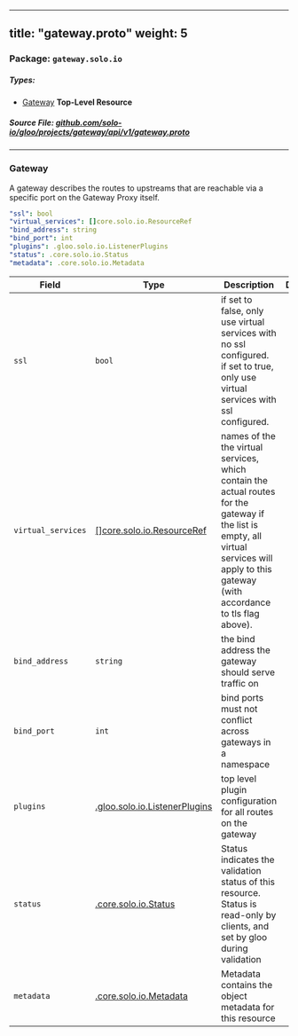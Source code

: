 
---
title: "gateway.proto"
weight: 5
---

<!-- Code generated by solo-kit. DO NOT EDIT. -->


### Package: `gateway.solo.io` 
##### Types:


- [Gateway](#Gateway) **Top-Level Resource**
  



##### Source File: [github.com/solo-io/gloo/projects/gateway/api/v1/gateway.proto](https://github.com/solo-io/gloo/blob/master/projects/gateway/api/v1/gateway.proto)





---
### <a name="Gateway">Gateway</a>

 

A gateway describes the routes to upstreams that are reachable via a specific port on the Gateway Proxy itself.

```yaml
"ssl": bool
"virtual_services": []core.solo.io.ResourceRef
"bind_address": string
"bind_port": int
"plugins": .gloo.solo.io.ListenerPlugins
"status": .core.solo.io.Status
"metadata": .core.solo.io.Metadata

```

| Field | Type | Description | Default |
| ----- | ---- | ----------- |----------- | 
| `ssl` | `bool` | if set to false, only use virtual services with no ssl configured. if set to true, only use virtual services with ssl configured. |  |
| `virtual_services` | [[]core.solo.io.ResourceRef](../../../../../../solo-kit/api/v1/ref.proto.sk#ResourceRef) | names of the the virtual services, which contain the actual routes for the gateway if the list is empty, all virtual services will apply to this gateway (with accordance to tls flag above). |  |
| `bind_address` | `string` | the bind address the gateway should serve traffic on |  |
| `bind_port` | `int` | bind ports must not conflict across gateways in a namespace |  |
| `plugins` | [.gloo.solo.io.ListenerPlugins](../../../../gloo/api/v1/plugins.proto.sk#ListenerPlugins) | top level plugin configuration for all routes on the gateway |  |
| `status` | [.core.solo.io.Status](../../../../../../solo-kit/api/v1/status.proto.sk#Status) | Status indicates the validation status of this resource. Status is read-only by clients, and set by gloo during validation |  |
| `metadata` | [.core.solo.io.Metadata](../../../../../../solo-kit/api/v1/metadata.proto.sk#Metadata) | Metadata contains the object metadata for this resource |  |





<!-- Start of HubSpot Embed Code -->
<script type="text/javascript" id="hs-script-loader" async defer src="//js.hs-scripts.com/5130874.js"></script>
<!-- End of HubSpot Embed Code -->
